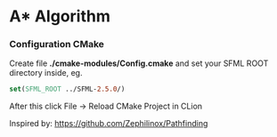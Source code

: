  A* Algorithm
 ===============
 
 ### Configuration CMake
 Create file **./cmake-modules/Config.cmake** and set your SFML ROOT directory inside, eg.
 ```cmake
 set(SFML_ROOT ../SFML-2.5.0/)
 ```
After this click File -> Reload CMake Project in CLion
 
Inspired by:
https://github.com/Zephilinox/Pathfinding
